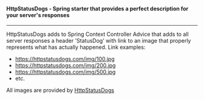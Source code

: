 #### HttpStatusDogs - Spring starter that provides a perfect description for your server's responses

---

HttpStatusDogs adds to Spring Context Controller Advice that adds to all server responses a header 'StatusDog'
with link to an image that properly represents what has actually happened. 
Link examples: 
 - https://httpstatusdogs.com/img/100.jpg
 - https://httpstatusdogs.com/img/200.jpg
 - https://httpstatusdogs.com/img/500.jpg
 - etc.
 

 All images are provided by [HttpStatusDogs](https://httpstatusdogs.com)
